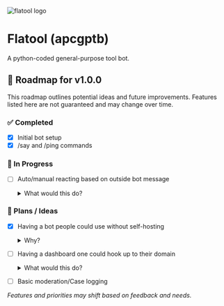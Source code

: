 ![flatool logo](https://github.com/user-attachments/assets/369a60c5-05c5-4d3e-9dbb-bd1e91361a67)
# Flatool (apcgptb)
A python-coded general-purpose tool bot.

## 🚀 Roadmap for v1.0.0

This roadmap outlines potential ideas and future improvements. Features listed here are not guaranteed and may change over time.  

### ✅ Completed  
- [x] Initial bot setup  
- [x] /say and /ping commands  

### 🔄 In Progress  
- [ ] Auto/manual reacting based on outside bot message  

  <details>
    <summary>What would this do?</summary>
    This would be for replying to bots like Appy or any other bot. It would add reactions based on what a bot says (customizable trigger words) or manually with a command.  

    The reactions would be also customizable, this would be useful for having mini "old school polls" on bot messages.  

    Use cases would likely be varied but for one of the aforementioned Appy, which is a mod application bot, it would allow you to auto-start polls on applications, which Appy doesn't do by default.
  </details>  

### 📝 Plans / Ideas  
- [x] Having a bot people could use without self-hosting  

  <details>
    <summary>Why?</summary>
    Not everyone is the best at doing things with Discord bots. Despite the purpose of just small tools, a central Discord bot could be nice.  

    Again, as the section says, this is just an idea.
    
    Update 3/25/25
    I now have the ability to host the bot on a server that is reliable, i also have the bot made, its just not able to be used by the general public until version 1.0 has released. Hurray!
  </details>  

- [ ] Having a dashboard one could hook up to their domain  

  <details>
    <summary>What would this do?</summary>
    This would just be for easier setup of permissions.  

    If I end up making a central bot, then I will make a public access one, but for self-hosting, I would like to somehow have an injectable dashboard for someone's domain.  

    I don't know exactly what I'm talking about, but you get the gist.  

    Some other cool ideas for this: If this does happen, I would like to have some type of terminal in the dash that lets you send bot commands that will affect things in the server.  

    This would be like your "console." Any actions done in said console would have a logging area in the dash and in the server.
  </details>  

- [ ] Basic moderation/Case logging  

_Features and priorities may shift based on feedback and needs._  
